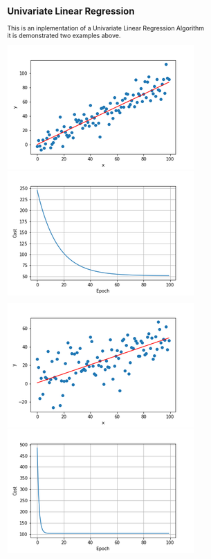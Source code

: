## Univariate Linear Regression 
This is an inplementation of a Univariate Linear Regression Algorithm   
it is demonstrated two examples above.  
  

![Example1](Images/Example1.png)
![Cost1](Images/Cost1.png)
  
![Example2](Images/Example2.png)
![Cos2](Images/Cost2.png)
